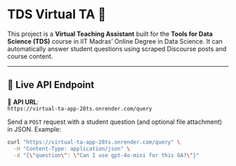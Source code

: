 # TDS Virtual TA 🤖

This project is a **Virtual Teaching Assistant** built for the **Tools for Data Science (TDS)** course in IIT Madras’ Online Degree in Data Science. It can automatically answer student questions using scraped Discourse posts and course content.

---

## 🔗 Live API Endpoint

📡 **API URL**:  
`https://virtual-ta-app-28ts.onrender.com/query`

Send a `POST` request with a student question (and optional file attachment) in JSON. Example:

```bash
curl "https://virtual-ta-app-28ts.onrender.com/query" \
  -H "Content-Type: application/json" \
  -d "{\"question\": \"Can I use gpt-4o-mini for this GA?\"}"
